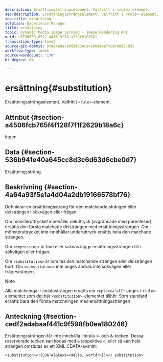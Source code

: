 ```yaml
---
description: Ersättningssträngselement. Valfritt i <rule>-element.
seo-description: Ersättningssträngselement. Valfritt i <rule>-element.
seo-title: ersättning
solution: Experience Manager
title: ersättning
topic: Dynamic Media Image Serving - Image Rendering API
uuid: e5730559-0512-4416-927d-a7faf9180741
translation-type: tm+mt
source-git-commit: 97a84e8e7edd3d834ca42069eae7c09c00d57938
workflow-type: tm+mt
source-wordcount: '176'
ht-degree: 0%

---
```



# ersättning{#substitution}

Ersättningssträngselement. Valfritt i `<rule>`-element.

## Attribut {#section-a4506fcb765f4f128f7f1f2629b18a6c}

Ingen.

## Data {#section-536b941e40a645cc8d3c6d63d6cbe0d7}

Ersättningssträng.

## Beskrivning {#section-4a64a93f5e1a4d04a2db19166578bf76}

Definierar en ersättningssträng för den matchande strängen eller delsträngen i sökvägen eller frågan.

Om mönsteruttrycket innehåller deluttryck (avgränsade med parenteser) ersätts den första matchade delsträngen med ersättningssträngen. Om mönsteruttrycket inte innehåller underuttryck ersätts hela den matchade strängen.

Om `<expression>` är tom eller saknas läggs ersättningssträngen till i sökvägen eller frågan.

Om `<substitution>` är tom tas den matchande strängen eller delsträngen bort. Om `<substitution>` inte anges ändras inte sökvägen eller frågesträngen.

>[!NOTE]
>
>Alla matchningar i indatasträngen ersätts när `replace="all"` anges i `<rule>`-elementet som det här `<substitution>`-elementet tillhör. Som standard ersätts bara den första matchningen med ersättningssträngen.

## Anteckning {#section-cedf2adabaaf441c9f598fb0ea180246}

Ersättningssträngen får inte innehålla literala &lt;- och &amp;-tecken. Dessa reserverade tecken kan kodas med `&` respektive `<`, eller så kan hela strängen omslutas av ett XML CDATA-avsnitt:

`<substitution><![CDATA[&text=<Hello, world!>]]></ substitution>`
